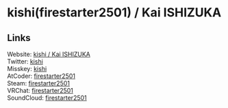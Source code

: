 # kishi(firestarter2501) / Kai ISHIZUKA
## Links
Website: [kishi / Kai ISHIZUKA](https://www.firestarter2501.dev)  
Twitter: [kishi](https://twitter.com/firestarter2501)  
Misskey: [kishi](https://misskey.io/@firestarter2501)   
AtCoder: [firestarter2501](https://atcoder.jp/users/firestarter2501)  
Steam: [firestarter2501](https://steamcommunity.com/id/firestarter2501)  
VRChat: [firestarter2501](https://vrchat.com/home/user/usr_e3ab4286-f56c-45e1-b261-ed4713f725d8)  
SoundCloud: [firestarter2501](https://soundcloud.com/firestarter2501)
